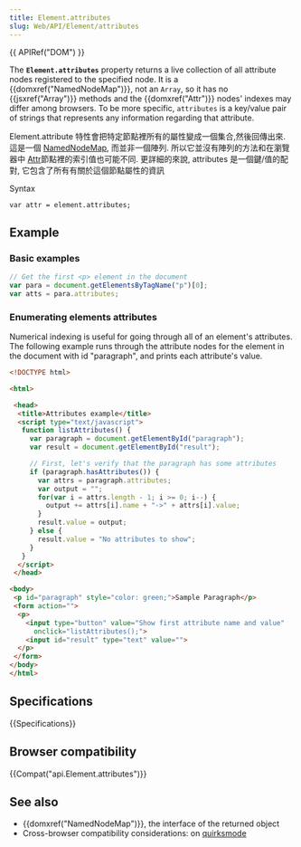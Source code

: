 ```yaml
---
title: Element.attributes
slug: Web/API/Element/attributes
---
```

{{ APIRef("DOM") }}

The **`Element.attributes`** property returns a live collection of all attribute nodes registered to the specified node. It is a {{domxref("NamedNodeMap")}}, not an `Array`, so it has no {{jsxref("Array")}} methods and the {{domxref("Attr")}} nodes' indexes may differ among browsers. To be more specific, `attributes` is a key/value pair of strings that represents any information regarding that attribute.

Element.attribute 特性會把特定節點裡所有的屬性變成一個集合,然後回傳出來. 這是一個 [NamedNodeMap](/zh-TW/docs/Web/API/NamedNodeMap), 而並非一個陣列. 所以它並沒有陣列的方法和在瀏覽器中 [Attr](/zh-TW/docs/Web/API/Attr)節點裡的索引值也可能不同. 更詳細的來說, attributes 是一個鍵/值的配對, 它包含了所有有關於這個節點屬性的資訊

Syntax

```plain
var attr = element.attributes;
```

## Example

### Basic examples

```js
// Get the first <p> element in the document
var para = document.getElementsByTagName("p")[0];
var atts = para.attributes;
```

### Enumerating elements attributes

Numerical indexing is useful for going through all of an element's attributes.
The following example runs through the attribute nodes for the element in the document with id "paragraph", and prints each attribute's value.

```html
<!DOCTYPE html>

<html>

 <head>
  <title>Attributes example</title>
  <script type="text/javascript">
   function listAttributes() {
     var paragraph = document.getElementById("paragraph");
     var result = document.getElementById("result");

     // First, let's verify that the paragraph has some attributes
     if (paragraph.hasAttributes()) {
       var attrs = paragraph.attributes;
       var output = "";
       for(var i = attrs.length - 1; i >= 0; i--) {
         output += attrs[i].name + "->" + attrs[i].value;
       }
       result.value = output;
     } else {
       result.value = "No attributes to show";
     }
   }
  </script>
 </head>

<body>
 <p id="paragraph" style="color: green;">Sample Paragraph</p>
 <form action="">
  <p>
    <input type="button" value="Show first attribute name and value"
      onclick="listAttributes();">
    <input id="result" type="text" value="">
  </p>
 </form>
</body>
</html>
```

## Specifications

{{Specifications}}

## Browser compatibility

{{Compat("api.Element.attributes")}}

## See also

- {{domxref("NamedNodeMap")}}, the interface of the returned object
- Cross-browser compatibility considerations: on [quirksmode](http://www.quirksmode.org/dom/w3c_core.html#attributes)

